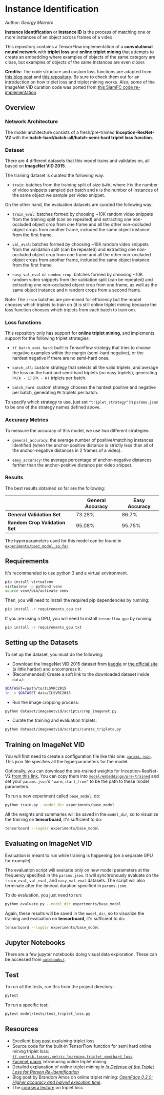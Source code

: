 # Instance Identification
*Author: Georgy Marrero*

**Instance Identification** or **Instance ID** is the process of matching one or more instances of an object across frames of a video.

This repository contains a TensorFlow implementation of a **convolutional neural network** with **triplet loss** and **online triplet mining** that attempts to create an embedding where examples of objects of the same category are close, but examples of objects of the same instances are even closer.

**Credits:** The code structure and custom loss functions are adapted from [this blog post](https://omoindrot.github.io/triplet-loss) and [this repository](https://github.com/omoindrot/tensorflow-triplet-loss). Be sure to check them out for an introduction on how triplet loss and triplet mining works. Also, some of the ImageNet VID curation code was ported from [this SiamFC code re-implementation](https://github.com/bilylee/SiamFC-TensorFlow).

## Overview

### Network Architecture

The model architecture consists of a fresh/pre-trained **Inception-ResNet-V2** with the **batch-hard/batch-all/batch-semi-hard triplet loss function**.

### Dataset

There are 4 different datasets that this model trains and validates on, all based on **ImageNet VID 2015**.

The training dataset is curated the following way:

- `train`: batches from the training split of size `B=PK`, where `P` is the number of video snippets sampled per batch and `K` is the number of instances of the same object we sample per video snippet.

On the other hand, the evaluation datasets are curated the following way:

- `train_eval`: batches formed by choosing ~10K random video snippets from the training split (can be repeated) and extracting one non-occluded object crop from one frame and all the other non-occluded object crops from another frame, included the same object instance from the first frame.

- `val_eval`: batches formed by choosing ~10K random video snippets from the validation split (can be repeated) and extracting one non-occluded object crop from one frame and all the other non-occluded object crops from another frame, included the same object instance from the first frame.

- `easy_val_eval` or `random_crop`: batches formed by choosing ~10K random video snippets from the validation split (can be repeated) and extracting one non-occluded object crop from one frame, as well as the same object instance and `M` random crops from a second frame.

Note: The `train` batches are pre-mined for efficiency but the model chooses which triplets to train on (it is still online triplet mining because the loss function chooses which triplets from each batch to train on).

### Loss functions

This repository only has support for **online triplet mining**, and implements support for the following triplet strategies:

- `tf_batch_semi_hard`: built-in TensorFlow strategy that tries to choose negative examples within the margin (semi-hard negative), or the hardest negative if there are no semi-hard ones.

- `batch_all`: custom strategy that selects all the valid triplets, and average the loss on the hard and semi-hard triplets (no easy triplets), generating `PK(K - 1)(PK - K)` triplets per batch.

- `batch_hard`: custom strategy chooses the hardest positive and negative per batch, generating `PK` triplets per batch.

To specify which strategy to use, just set ``"triplet_strategy"`` in `params.json` to be one of the strategy names defined above.


### Accuracy Metrics

To measure the accuracy of this model, we use two different strategies:

- `general_accuracy`: the average number of positive/matching instances identified (when the anchor-positive distance is strictly less than all of the anchor-negative distances in 2 frames of a video).

- `easy_accuracy`: the average percentage of anchor-negative distances farther than the anchor-positive distance per video snippet.

### Results

The best results obtained so far are the following:

| | General Accuracy | Easy Accuracy|
|----------- | ------------ | -------------|
**General Validation Set** | 73.28% | 86.7%
**Random Crop Validation Set** | 95.08% | 95.75%

The hyperparameters used for this model can be found in [`experiments/best_model_so_far`](experiments/best_model_so_far/params.json).

## Requirements

It's recommended to use python 3 and a virtual environment.

```bash
pip install virtualenv
virtualenv -p python3 venv
source venv/bin/activate venv
```

Then, you will need to install the required pip dependencies by running:

```bash
pip install -r requirements_cpu.txt
```

If you are using a GPU, you will need to install `tensorflow-gpu` by running:
```bash
pip install -r requirements_gpu.txt
```

## Setting up the Datasets

To set up the dataset, you must do the following:

- Download the ImageNet VID 2015 dataset from [kaggle](https://www.kaggle.com/c/imagenet-object-detection-from-video-challenge/data) or [the official site](http://image-net.org/challenges/LSVRC/2015/) (a little harder) and uncompress it.
- (Recommended) Create a soft link to the downloaded dataset inside `data/`:
```bash
$DATASET=/path/to/ILSVRC2015
ln -s $DATASET data/ILSVRC2015
```

- Run the image cropping process:
```bash
python dataset/imagenetvid/scripts/crop_imagenet.py
```

- Curate the training and evaluation triplets:
```bash
python dataset/imagenetvid/scripts/curate_triplets.py
```

## Training on ImageNet VID

You will first need to create a configuration file like this one: [`params.json`](experiments/base_model/params.json). This json file specifies all the hyperparameters for the model.

Optionally, you can download the pre-trained weights for Inception-ResNet-V2 [from this link](http://download.tensorflow.org/models/inception_resnet_v2_2016_08_30.tar.gz). You can copy them into [`model/embeddings/pre-trained`](model/embeddings/pre-trained) and set your `params.json`'s `"warm_start_from"` to be the path to these model parameters.

To run a new experiment called `base_model`, do:
```bash
python train.py --model_dir experiments/base_model
```

All the weights and summaries will be saved in the `model_dir`, so to visualize the training on **tensorboard**, it's sufficient to do:

```bash
tensorboard --logdir experiments/base_model
```


## Evaluating on ImageNet VID

Evaluation is meant to run while training is happening (on a separate GPU for example).

The evaluation script will evaluate only on new model parameters at the frequency specified in the `params.json`. It will synchronously evaluate on the `train_eval`, `val_eval`, and `easy_val_eval` datasets. The script will also terminate after the timeout duration specified in `params.json`.

To do evaluation, you just need to run:

```bash
python evaluate.py --model_dir experiments/base_model
```

Again, these results will be saved in the `model_dir`, so to visualize the training and evaluation on **tensorboard**, it's sufficient to do:

```bash
tensorboard --logdir experiments/base_model
```

## Jupyter Notebooks

There are a few jupyter notebooks doing visual data exploration. These can be accessed from [`notebooks/`](notebooks).


## Test

To run all the tests, run this from the project directory:
```bash
pytest
```

To run a specific test:
```bash
pytest model/tests/test_triplet_loss.py
```


## Resources

- Excellent [blog post][blog] explaining triplet loss
- Source code for the built-in TensorFlow function for semi hard online mining triplet loss: [`tf.contrib.losses.metric_learning.triplet_semihard_loss`][tf-triplet-loss].
- [Facenet paper][facenet] introducing online triplet mining
- Detailed explanation of online triplet mining in [*In Defense of the Triplet Loss for Person Re-Identification*][in-defense]
- Blog post by Brandom Amos on online triplet mining: [*OpenFace 0.2.0: Higher accuracy and halved execution time*][openface-blog].
- The [coursera lecture][coursera] on triplet loss


[blog]: https://omoindrot.github.io/triplet-loss
[triplet-types-img]: https://omoindrot.github.io/assets/triplet_loss/triplets.png
[triplet-loss-img]: https://omoindrot.github.io/assets/triplet_loss/triplet_loss.png
[online-triplet-loss-img]: https://omoindrot.github.io/assets/triplet_loss/online_triplet_loss.png
[embeddings-img]: https://omoindrot.github.io/assets/triplet_loss/embeddings.png
[embeddings-gif]: https://omoindrot.github.io/assets/triplet_loss/embeddings.gif
[openface-blog]: http://bamos.github.io/2016/01/19/openface-0.2.0/
[facenet]: https://arxiv.org/abs/1503.03832
[in-defense]: https://arxiv.org/abs/1703.07737
[tf-triplet-loss]: https://www.tensorflow.org/api_docs/python/tf/contrib/losses/metric_learning/triplet_semihard_loss
[coursera]: https://www.coursera.org/learn/convolutional-neural-networks/lecture/HuUtN/triplet-loss
